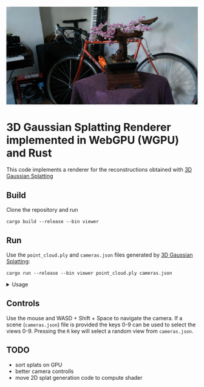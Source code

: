![Example Render generated by the renderer](img/example.png)
# 3D Gaussian Splatting Renderer implemented in WebGPU (WGPU) and Rust

This code implements a renderer for the reconstructions obtained with [3D Gaussian Splatting](https://github.com/graphdeco-inria/gaussian-splatting)

## Build

Clone the repository and run
```
cargo build --release --bin viewer
```

## Run

Use the `point_cloud.ply` and `cameras.json` files generated by [3D Gaussian Splatting](https://github.com/graphdeco-inria/gaussian-splatting):
```
cargo run --release --bin viewer point_cloud.ply cameras.json
```
<details>
  <summary>Usage</summary> 
    
    3D gaussian splats viewer

    USAGE:
        viewer <input> [scene]

    FLAGS:
        -h, --help       Prints help information
        -V, --version    Prints version information

    ARGS:
        <input>    Input file
        <scene>    Scene json file
</details>

## Controls

Use the mouse and WASD + Shift + Space to navigate the camera.
If a scene (`cameras.json`) file is provided the keys 0-9 can be used to select the views 0-9. Pressing the `R` key will select a random view from `cameras.json`.


## TODO

- sort splats on GPU
- better camera controlls
- move 2D splat generation code to compute shader